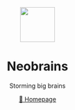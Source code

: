 <div align="center">

<a href="https://neobrains.me" target="_blank">
    <img src="_blank_" width="80">
</a>

# Neobrains

Storming big brains

[🔮 Homepage](https://neobrains.me)

</div>
